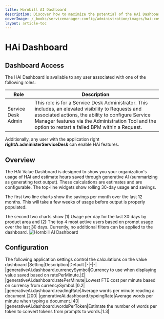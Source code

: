 ```yaml
---
title: Hornbill AI Dashboard
description: Discover how to maximize the potential of the HAi Dashboard in your organization with roles tailored to your needs. Get insights on usage statistics, estimated hours saved through generative AI, and track your organization's performance over time. Learn about the key features and application settings that drive the value dashboard, providing valuable metrics for decision-making and efficiency improvements.
coverImage: /_books/servicemanager-config/administration/images/hai-cover.jpg
layout: article-toc
---
```

# HAi Dashboard
## Dashboard Access
The HAi Dashboard is available to any user associated with one of the following roles: 

|Role|Description|
|-|-|
|Service Desk Admin|This role is for a Service Desk Administrator. This includes, an elevated visibility to Requests and associated actions, the ability to configure Service Manager features via the Administration Tool and the option to restart a failed BPM within a Request.|

Additionally, any user with the application right **rightA.administerServiceDesk** can enable HAi features.

## Overview
The HAi Value Dashboard is designed to show you your organization's usage of HAi and estimate hours saved through generative AI (summarizing as generating text output). These calculations are estimates and are configurable. The top-line widgets show rolling 30-day usage and savings.

The first two line charts show the savings per month over the last 12 months. This will take a few weeks of usage before output is properly populated.

The second two charts show (1) Usage per day for the last 30 days by product area and (2) The top 4 most active users based on prompt usage over the last 30 days.
Currently, no additional filters can be applied to the dashboard. 
<img src="/_books/servicemanager-config/administration/images/hai-dashboard.png" alt="Hornbill AI Dashboard" ></img>



## Configuration
The following application settings control the calculations on the value dashboard
|Setting|Description|Default
|-|-|-|
|generativeAi.dashboard.currencySymbol|Currency to use when displaying value saved based on ratePerMinute.|£|
|generativeAi.dashboard.ratePerMinute|Lowest FTE cost per minute based on currency from currencySymbol.|0.2|
|generativeAi.dashboard.readingRate|Average words per minute reading a document.|200|
|generativeAi.dashboard.typeingRate|Average words per minute when typing a document.|40|
|generativeAi.dashboard.wordsPerToken|Estimate the number of words per token to convert tokens from prompts to words.|1.3|
